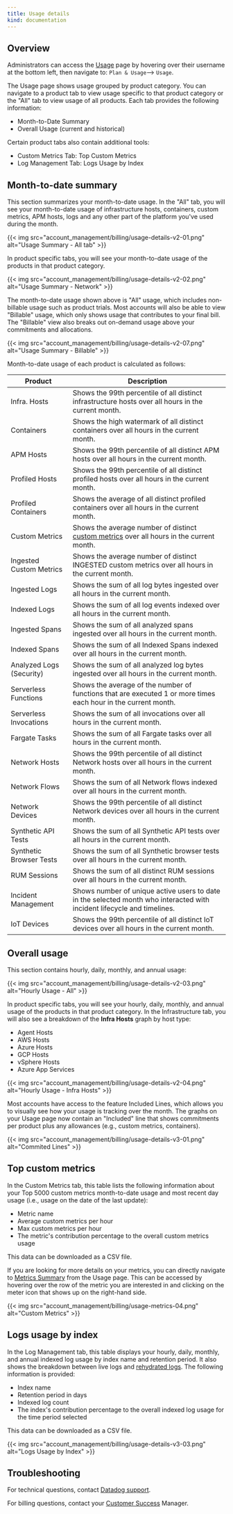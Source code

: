 ```yaml
---
title: Usage details
kind: documentation
---
```


## Overview

Administrators can access the [Usage][1] page by hovering over their username at the bottom left, then navigate to:
`Plan & Usage`--> `Usage`.

The Usage page shows usage grouped by product category. You can navigate to a product tab to view usage specific to that product category or the "All" tab to view usage of all products. Each tab provides the following information:

* Month-to-Date Summary
* Overall Usage (current and historical)

Certain product tabs also contain additional tools:

* Custom Metrics Tab: Top Custom Metrics
* Log Management Tab: Logs Usage by Index

## Month-to-date summary

This section summarizes your month-to-date usage. In the "All" tab, you will see your month-to-date usage of infrastructure hosts, containers, custom metrics, APM hosts, logs and any other part of the platform you've used during the month. 

{{< img src="account_management/billing/usage-details-v2-01.png" alt="Usage Summary - All tab" >}}

In product specific tabs, you will see your month-to-date usage of the products in that product category.

{{< img src="account_management/billing/usage-details-v2-02.png" alt="Usage Summary - Network" >}}

The month-to-date usage shown above is "All" usage, which includes non-billable usage such as product trials. Most accounts will also be able to view "Billable" usage, which only shows usage that contributes to your final bill. The "Billable" view also breaks out on-demand usage above your commitments and allocations.

{{< img src="account_management/billing/usage-details-v2-07.png" alt="Usage Summary - Billable" >}}

Month-to-date usage of each product is calculated as follows:

| Product                   | Description                                                                                                                |
|--------------------------|-----------------------------------------------------------------------------------------------------------------------------|
| Infra. Hosts             | Shows the 99th percentile of all distinct infrastructure hosts over all hours in the current month.                         |
| Containers               | Shows the high watermark of all distinct containers over all hours in the current month.                                    |
| APM Hosts                | Shows the 99th percentile of all distinct APM hosts over all hours in the current month.                                    |
| Profiled Hosts           | Shows the 99th percentile of all distinct profiled hosts over all hours in the current month.                               |
| Profiled Containers      | Shows the average of all distinct profiled containers over all hours in the current month.                                  |
| Custom Metrics           | Shows the average number of distinct [custom metrics][2] over all hours in the current month.                               |
| Ingested Custom Metrics  | Shows the average number of distinct INGESTED custom metrics over all hours in the current month.                           |
| Ingested Logs            | Shows the sum of all log bytes ingested over all hours in the current month.                                                |
| Indexed Logs             | Shows the sum of all log events indexed over all hours in the current month.                                                |
| Ingested Spans           | Shows the sum of all analyzed spans ingested over all hours in the current month.                                           |
| Indexed Spans            | Shows the sum of all Indexed Spans indexed over all hours in the current month.                                             |
| Analyzed Logs (Security) | Shows the sum of all analyzed log bytes ingested over all hours in the current month.                                       |
| Serverless Functions     | Shows the average of the number of functions that are executed 1 or more times each hour in the current month.              |
| Serverless Invocations   | Shows the sum of all invocations over all hours in the current month.                                                       |
| Fargate Tasks            | Shows the sum of all Fargate tasks over all hours in the current month.                                                     |
| Network Hosts            | Shows the 99th percentile of all distinct Network hosts over all hours in the current month.                                |
| Network Flows            | Shows the sum of all Network flows indexed over all hours in the current month.                                             |
| Network Devices          | Shows the 99th percentile of all distinct Network devices over all hours in the current month.                              |
| Synthetic API Tests      | Shows the sum of all Synthetic API tests over all hours in the current month.                                               |
| Synthetic Browser Tests  | Shows the sum of all Synthetic browser tests over all hours in the current month.                                           |
| RUM Sessions             | Shows the sum of all distinct RUM sessions over all hours in the current month.                                             |
| Incident Management      | Shows number of unique active users to date in the selected month who interacted with incident lifecycle and timelines.     |
| IoT Devices              | Shows the 99th percentile of all distinct IoT devices over all hours in the current month.                                  |

## Overall usage

This section contains hourly, daily, monthly, and annual usage:

{{< img src="account_management/billing/usage-details-v2-03.png" alt="Hourly Usage - All" >}}

In product specific tabs, you will see your hourly, daily, monthly, and annual usage of the products in that product category. In the Infrastructure tab, you will also see a breakdown of the **Infra Hosts** graph by host type:

* Agent Hosts
* AWS Hosts
* Azure Hosts
* GCP Hosts
* vSphere Hosts
* Azure App Services

{{< img src="account_management/billing/usage-details-v2-04.png" alt="Hourly Usage - Infra Hosts" >}}

Most accounts have access to the feature Included Lines, which allows you to visually see how your usage is tracking over the month. The graphs on your Usage page now contain an "Included" line that shows commitments per product plus any allowances (e.g., custom metrics, containers).

{{< img src="account_management/billing/usage-details-v3-01.png" alt="Commited Lines" >}}

## Top custom metrics

In the Custom Metrics tab, this table lists the following information about your Top 5000 custom metrics month-to-date usage and most recent day usage (i.e., usage on the date of the last update):

* Metric name
* Average custom metrics per hour
* Max custom metrics per hour
* The metric's contribution percentage to the overall custom metrics usage

This data can be downloaded as a CSV file.

If you are looking for more details on your metrics, you can directly navigate to [Metrics Summary][5] from the Usage page. This can be accessed by hovering over the row of the metric you are interested in and clicking on the meter icon that shows up on the right-hand side.

{{< img src="account_management/billing/usage-metrics-04.png" alt="Custom Metrics" >}}

## Logs usage by index

In the Log Management tab, this table displays your hourly, daily, monthly, and annual indexed log usage by index name and retention period. It also shows the breakdown between live logs and [rehydrated logs][6]. The following information is provided:

* Index name
* Retention period in days
* Indexed log count
* The index's contribution percentage to the overall indexed log usage for the time period selected

This data can be downloaded as a CSV file.

{{< img src="account_management/billing/usage-details-v3-03.png" alt="Logs Usage by Index" >}}

## Troubleshooting

For technical questions, contact [Datadog support][3].

For billing questions, contact your [Customer Success][4] Manager.

[1]: https://app.datadoghq.com/account/usage/hourly
[2]: /developers/metrics/custom_metrics/
[3]: /help/
[4]: mailto:success@datadoghq.com
[5]: https://docs.datadoghq.com/metrics/summary/#overview
[6]: https://docs.datadoghq.com/logs/archives/rehydrating/?tab=awss3#overview
